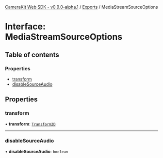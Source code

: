 [CameraKit Web SDK - v0.9.0-alpha.1](../README.md) / [Exports](../modules.md) / MediaStreamSourceOptions

# Interface: MediaStreamSourceOptions

## Table of contents

### Properties

- [transform](MediaStreamSourceOptions.md#transform)
- [disableSourceAudio](MediaStreamSourceOptions.md#disablesourceaudio)

## Properties

### transform

• **transform**: [`Transform2D`](../classes/Transform2D.md)

___

### disableSourceAudio

• **disableSourceAudio**: `boolean`

